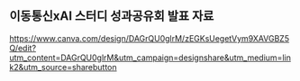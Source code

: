 ## 이동통신xAI 스터디 성과공유회 발표 자료 ##

https://www.canva.com/design/DAGrQU0glrM/zEGKsUegetVym9XAVGBZ5Q/edit?utm_content=DAGrQU0glrM&utm_campaign=designshare&utm_medium=link2&utm_source=sharebutton
